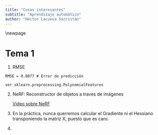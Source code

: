 ```yaml
---
title: "Cosas interesantes"
subtitle: "Aprendizaje automático"
author: "Héctor Lacueva Sacristán"
---
```


\newpage

# Tema 1

1. RMSE
```
RMSE = 0.8077 # Error de predicción

ver sklearn.preprocessing.PolynomialFeatures
```

2. NeRF: Reconstructor de objetos a traves de imágenes

   [Video sobre NeRF](https://www.youtube.com/watch?v=JuH79E8rdKc)

3. En la práctica, nunca querremos calcular el Gradiente ni el Hessiano transponiendo la matriz X, puesto que es caro.

4. 
